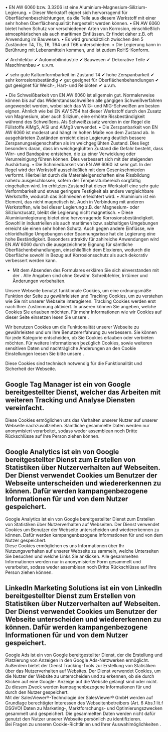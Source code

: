 • EN AW 6060 bzw. 3.3206 ist eine Aluminium-Magnesium-Silizium-Legierung. •
Dieser Werkstoff eignet sich hervorragend für Oberflächenbeschichtungen, da die
Teile aus diesem Werkstoff mit einer sehr hohen Oberflächenqualität hergestellt
werden können. • EN AW 6060 bietet hohen Schutz vor verschiedenen Arten von
Korrosion, einschließlich atmosphärischen als auch maritimen Einflüssen. Er
findet daher z.B. oft Anwendung im Bauwesen. • Es wird grundsätzlich zwischen
den 5 Zuständen T4, T5, T6, T64 und T66 unterschieden. • Die Legierung kann in
Berührung mit Lebensmitteln kommen, und ist zudem RoHS-Konform.

✔ Architektur ✔ Automobilindustrie ✔ Bauwesen ✔ Dekorative Teile ✔ Maschinenbau
✔ u.v.m.

✔ sehr gute Kaltumformbarkeit im Zustand T4 ✔ hohe Zerspanbarkeit ✔ sehr
korrosionsbeständig ✔ gut geeignet für Oberflächenbehandlungen ✔ gut geeignet
für Weich-, Hart- und Reiblöten ✔ u.v.m.

• Die Schweißbarkeit von EN AW 6060 ist allgemein gut. Normalerweise können bis
auf das Widerstandsschweißen alle gängigen Schweißverfahren angewendet werden,
wobei sich das WIG- und MIG-Schweißen am besten eignen. Ähnlich wie bei EN AW
5754 hat dieser Werkstoff durch den Zusatz von Magnesium, aber auch Silizium,
eine erhöhte Rissbeständigkeit während des Schweißens. Als Schweißzusatz werden
in der Regel die Füllstoffe AlMg5, AlSi und AlMg3 verwendet. • Die
Zerspanbarkeit von EN AW 6060 ist moderat und hängt im hohen Maße von dem
Zustand ab. In ausgehärteten Zuständen erreicht diese Legierung deutlich bessere
Zerspanungseigenschaften als im weichgeglühten Zustand. Dies liegt besonders
daran, dass im weichgeglühten Zustand die Gefahr besteht, dass Wirr- und
Bandspäne entstehen, die zu einer Verwicklung oder Verunreinigung führen können.
Dies verbessert sich mit der steigenden Aushärtung. • Die Schmiedbarkeit von EN
AW 6060 ist sehr gut. In der Regel wird der Werkstoff ausschließlich mit dem
Gesenkschmieden verformt. Hierbei ist durch die Materialeigenschaften eine
Rissbildung nahezu ausgeschlossen, sofern der Temperaturbereich sorgfältig
eingehalten wird. Im erhitzten Zustand hat dieser Werkstoff eine sehr gute
Verformbarkeit und etwas geringere Festigkeit als andere vergleichbare
Werkstoffe, wodurch das Schmieden erleichtert wird. • Aluminium ist ein Element,
das nicht magnetisch ist. Auch in Verbindung mit anderen Werkstoffen, wie bei
dieser Legierung z.B. der Magnesium- oder Siliziumzusatz, bleibt die Legierung
nicht magnetisch. • Diese Aluminiumlegierung bietet eine hervorragende
Korrosionsbeständigkeit. Sowohl in industriellen als auch maritimen bzw.
salzhaltigen Umgebungen erreicht sie einen sehr hohen Schutz. Auch gegen andere
Einflüsse, wie chloridhaltige Umgebungen oder Spannungsrisse hat die Legierung
eine hohe Beständigkeit. Besonders attraktiv für zahlreiche Anwendungen wird EN
AW 6060 durch die ausgezeichnete Eignung für sämtliche Oberflächenbehandlungen,
einschließlich dem Eloxieren, wodurch die Oberfläche sowohl in Bezug auf
Korrosionsschutz als auch dekorativ verbessert werden kann.

* Mit dem Absenden des Formulares erklären Sie sich einverstanden mit der .
Alle Angaben sind ohne Gewähr. Schreibfehler, Irrtümer und Änderungen
vorbehalten.

Unsere Webseite benutzt funktionale Cookies, um eine ordnungsmäße Funktion der
Seite zu gewährleisten und Tracking Cookies, um zu verstehen wie Sie mit unserer
Webseite interagieren. Tracking Cookies werden erst nach Ihrer Zustimmung
aktiviert. In unseren können Sie angeben, welche Cookies Sie erlauben möchten.
Für mehr Informationen wie wir Cookies auf dieser Seite einsetzen lesen Sie
unsere .

Wir benutzen Cookies um die Funktionalität unserer Webseite zu gewährleisten und
um Ihre Benutzererfahrung zu verbessern. Sie können für jede Kategorie
entscheiden, ob Sie Cookies erlauben oder verbieten möchten. Für weitere
Informationen bezüglich Cookies, sowie weiteren sensitiven Daten und
nachträgliche Änderungen an den Cookie Einstellungen leesen Sie bitte unsere .

Diese Cookies sind technisch notwendig für die Funktionalität und Sicherheit der
Webseite.

Google Tag Manager ist ein von Google bereitgestellter Dienst, welcher das
Arbeiten mit weiteren Tracking und Analyse Diensten vereinfacht.  
---  
Diese Cookies ermöglichen uns das Verhalten unserer Nutzer auf unserer Webseite
nachzuvollziehen. Sämtliche gesammelte Daten werden nur anonymisiert
verarbeitet, sodass weder assemblean noch Dritte Rückschlüsse auf Ihre Person
ziehen können.

Google Analytics ist ein von Google bereitgestellter Dienst zum Erstellen von
Statistiken über Nutzerverhalten auf Webseiten. Der Dienst verwendet Cookies um
Benutzer der Webseite unterscheiden und wiedererkennen zu können. Dafür werden
kampangenbezogene Informationen für und von dem Nutzer gespeichert.  
---  
Google Analytics ist ein von Google bereitgestellter Dienst zum Erstellen von
Statistiken über Nutzerverhalten auf Webseiten. Der Dienst verwendet Cookies um
Benutzer der Webseite unterscheiden und wiedererkennen zu können. Dafür werden
kampangenbezogene Informationen für und von dem Nutzer gespeichert.  
Diese Cookies ermöglichen es uns Informationen über Ihr Nutzungsverhalten auf
unserer Webseite zu sammeln, welche Unterseiten Sie besuchen und welche Links
Sie anklicken. Alle gesammelten Informationen werden nur in anonymisierter Form
gesammelt und verarbeitet, sodass weder assemblean noch Dritte Rückschlüsse auf
Ihre Person ziehen können.

LinkedIn Marketing Solutions ist ein von LinkedIn bereitgestellter Dienst zum
Erstellen von Statistiken über Nutzerverhalten auf Webseiten. Der Dienst
verwendet Cookies um Benutzer der Webseite unterscheiden und wiedererkennen zu
können. Dafür werden kampangenbezogene Informationen für und von dem Nutzer
gespeichert.  
---  
Google Ads ist ein von Google bereitgestellter Dienst, der die Erstellung und
Platzierung von Anzeigen in den Google Ads-Netzwerken ermöglicht. Außerdem
bietet der Dienst Tracking-Tools zur Erstellung von Statistiken über das
Nutzerverhalten auf Websites. Der Dienst verwendet Cookies, um die Nutzer der
Website zu unterscheiden und zu erkennen, ob sie durch Klicken auf eine Google-
Anzeige auf die Website gelangt sind oder nicht. Zu diesem Zweck werden
kampagnenbezogene Informationen für und durch den Nutzer gespeichert.  
Mit der SalesViewer®-Technologie der SalesViewer® GmbH werden auf Grundlage
berechtigter Interessen des Webseitenbetreibers (Art. 6 Abs.1 lit.f DSGVO) Daten
zu Marketing-, Marktforschungs- und Optimierungszwecken gesammelt und
gespeichert. Die gesammelten Daten werden nicht dafür genutzt den Nutzer unserer
Webseite persönlich zu identifizieren.  
Bei Fragen zu unseren Cookie-Richtlinien und Ihrer Auswahlmöglichkeiten .

